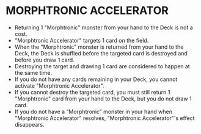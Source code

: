 
# MORPHTRONIC ACCELERATOR

*   Returning 1 "Morphtronic" monster from your hand to the Deck is not a cost.
*   "Morphtronic Accelerator" targets 1 card on the field.
*   When the "Morphtronic" monster is returned from your hand to the Deck, the Deck is shuffled before the targeted card is destroyed and before you draw 1 card.
*   Destroying the target and drawing 1 card are considered to happen at the same time.
*   If you do not have any cards remaining in your Deck, you cannot activate "Morphtronic Accelerator".
*   If you cannot destroy the targeted card, you must still return 1 "Morphtronic" card from your hand to the Deck, but you do not draw 1 card.
*   If you do not have a “Morphtronic” monster in your hand when "Morphtronic Accelerator" resolves, "Morphtronic Accelerator"'s effect disappears.

  